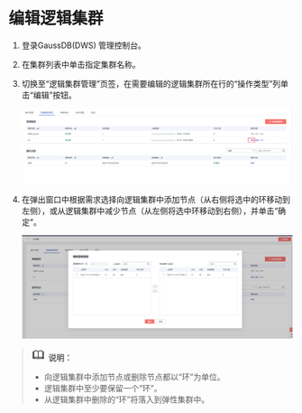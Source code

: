 # 编辑逻辑集群<a name="ZH-CN_TOPIC_0000001145816509"></a>

1.  登录GaussDB\(DWS\) 管理控制台。
2.  在集群列表中单击指定集群名称。
3.  切换至“逻辑集群管理”页签，在需要编辑的逻辑集群所在行的“操作类型”列单击“编辑”按钮。

    ![](figures/9-4.png)

4.  在弹出窗口中根据需求选择向逻辑集群中添加节点（从右侧将选中的环移动到左侧），或从逻辑集群中减少节点（从左侧将选中环移动到右侧），并单击“确定”。

    ![](figures/编辑逻辑集群-zn.png)


>![](public_sys-resources/icon-note.gif) **说明：** 
>-   向逻辑集群中添加节点或删除节点都以“环”为单位。
>-   逻辑集群中至少要保留一个“环”。
>-   从逻辑集群中删除的“环”将落入到弹性集群中。

